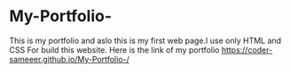 # My-Portfolio-
This is my portfolio and aslo this is my first web page.I use only HTML and CSS
For build this website.
Here is the link of my portfolio 
https://coder-sameeer.github.io/My-Portfolio-/
